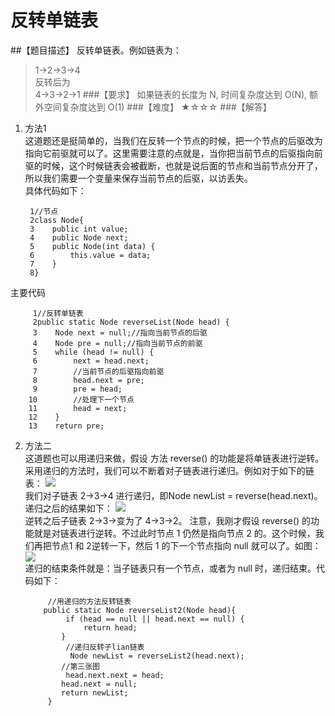 # 反转单链表
##【题目描述】
反转单链表。例如链表为：
>1->2->3->4  
反转后为  
>4->3->2->1
###【要求】
如果链表的长度为 N, 时间复杂度达到 O(N), 额外空间复杂度达到 O(1)
###【难度】
★☆☆☆
###【解答】
1. 方法1  
这道题还是挺简单的，当我们在反转一个节点的时候，把一个节点的后驱改为指向它前驱就可以了。这里需要注意的点就是，当你把当前节点的后驱指向前驱的时候，这个时候链表会被截断，也就是说后面的节点和当前节点分开了，所以我们需要一个变量来保存当前节点的后驱，以访丢失。  
具体代码如下：

		1//节点
		2class Node{
		3    public int value;
		4    public Node next;
		5    public Node(int data) {
		6        this.value = data;
		7    }
		8}
主要代码

		 1//反转单链表
		 2public static Node reverseList(Node head) {
		 3    Node next = null;//指向当前节点的后驱
		 4    Node pre = null;//指向当前节点的前驱
		 5    while (head != null) {
		 6        next = head.next;
		 7        //当前节点的后驱指向前驱
		 8        head.next = pre;
		 9        pre = head;
		10        //处理下一个节点
		11        head = next;
		12    }
		13    return pre;

2. 方法二  
这道题也可以用递归来做，假设 方法 reverse() 的功能是将单链表进行逆转。采用递归的方法时，我们可以不断着对子链表进行递归。例如对于如下的链表：
![](https://note.youdao.com/yws/public/resource/8a72dc7966c05757fe8631ce8a3b3ca9/xmlnote/11E12247B14E433F8AED5CDFCBFED5F3/1655)  
	我们对子链表 2->3->4 进行递归，即Node newList = reverse(head.next)。递归之后的结果如下：
![](https://note.youdao.com/yws/public/resource/8a72dc7966c05757fe8631ce8a3b3ca9/xmlnote/99A57C6B77AB4BFEA0A3ACBE0CC7A4CE/1657)  
	逆转之后子链表 2->3->变为了 4->3->2。
	注意，我刚才假设 reverse() 的功能就是对链表进行逆转。不过此时节点 1 仍然是指向节点 2 的。这个时候，我们再把节点1 和 2逆转一下，然后 1 的下一个节点指向 null 就可以了。如图：
![](https://note.youdao.com/yws/public/resource/8a72dc7966c05757fe8631ce8a3b3ca9/xmlnote/B8BC197ABA234E40802318CD46C38175/1656)    
	递归的结束条件就是：当子链表只有一个节点，或者为 null 时，递归结束。代码如下：

		    //用递归的方法反转链表
		   public static Node reverseList2(Node head){
		        if (head == null || head.next == null) {
		            return head;
		       }
		        //递归反转子lian链表
		         Node newList = reverseList2(head.next);
		       //第三张图
		        head.next.next = head;
		       head.next = null;
		       return newList;
		    }

